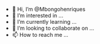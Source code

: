 - 👋 Hi, I’m @Mbongohenriques
- 👀 I’m interested in ...
- 🌱 I’m currently learning ...
- 💞️ I’m looking to collaborate on ...
- 📫 How to reach me ...

<!---
Mbongohenriques/Mbongohenriques is a ✨ special ✨ repository because its `README.md` (this file) appears on your GitHub profile.
You can click the Preview link to take a look at your changes.
--->
